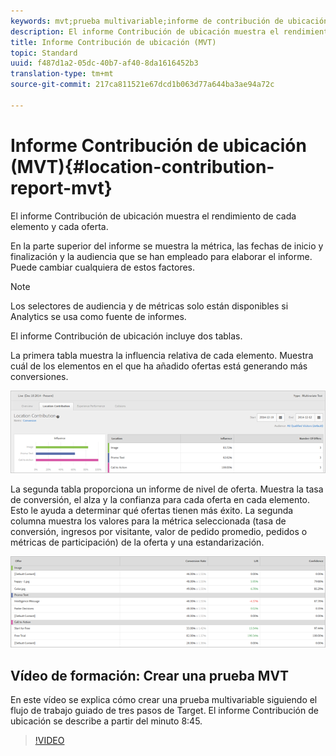 ```yaml
---
keywords: mvt;prueba multivariable;informe de contribución de ubicación
description: El informe Contribución de ubicación muestra el rendimiento de cada elemento y cada oferta.
title: Informe Contribución de ubicación (MVT)
topic: Standard
uuid: f487d1a2-05dc-40b7-af40-8da1616452b3
translation-type: tm+mt
source-git-commit: 217ca811521e67dcd1b063d77a644ba3ae94a72c

---
```



# Informe Contribución de ubicación (MVT){#location-contribution-report-mvt}

El informe Contribución de ubicación muestra el rendimiento de cada elemento y cada oferta.

En la parte superior del informe se muestra la métrica, las fechas de inicio y finalización y la audiencia que se han empleado para elaborar el informe. Puede cambiar cualquiera de estos factores.

>[!NOTE]
>
>Los selectores de audiencia y de métricas solo están disponibles si Analytics se usa como fuente de informes.

El informe Contribución de ubicación incluye dos tablas.

La primera tabla muestra la influencia relativa de cada elemento. Muestra cuál de los elementos en el que ha añadido ofertas está generando más conversiones.

![](assets/locationcontributiontop.png)

La segunda tabla proporciona un informe de nivel de oferta. Muestra la tasa de conversión, el alza y la confianza para cada oferta en cada elemento. Esto le ayuda a determinar qué ofertas tienen más éxito. La segunda columna muestra los valores para la métrica seleccionada (tasa de conversión, ingresos por visitante, valor de pedido promedio, pedidos o métricas de participación) de la oferta y una estandarización.

![](assets/locationcontributionbottom.png)

## Vídeo de formación: Crear una prueba MVT

En este vídeo se explica cómo crear una prueba multivariable siguiendo el flujo de trabajo guiado de tres pasos de Target. El informe Contribución de ubicación se describe a partir del minuto 8:45.

>[!VIDEO](https://video.tv.adobe.com/v/17395?captions=spa)